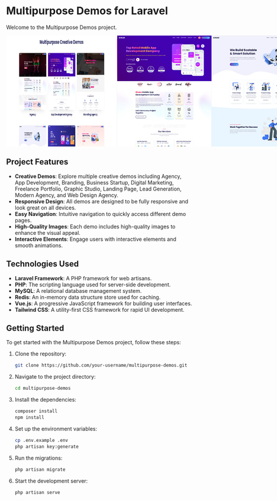 # Multipurpose Demos for Laravel

Welcome to the Multipurpose Demos project.

<p style="display:flex;">
  <img width="300" height="300" src="./public/img/main.jpeg">
  <img width="300" height="300" src="./public/img/app-development.jpg">
  <img width="300" height="300" src="./public/img/business-and-startup.jpg">
  <img width="300" height="300" src="./public/img/modern-agency.jpg">
</p>

## Project Features

-   **Creative Demos**: Explore multiple creative demos including Agency, App Development, Branding, Business Startup, Digital Marketing, Freelance Portfolio, Graphic Studio, Landing Page, Lead Generation, Modern Agency, and Web Design Agency.
-   **Responsive Design**: All demos are designed to be fully responsive and look great on all devices.
-   **Easy Navigation**: Intuitive navigation to quickly access different demo pages.
-   **High-Quality Images**: Each demo includes high-quality images to enhance the visual appeal.
-   **Interactive Elements**: Engage users with interactive elements and smooth animations.

## Technologies Used

-   **Laravel Framework**: A PHP framework for web artisans.
-   **PHP**: The scripting language used for server-side development.
-   **MySQL**: A relational database management system.
-   **Redis**: An in-memory data structure store used for caching.
-   **Vue.js**: A progressive JavaScript framework for building user interfaces.
-   **Tailwind CSS**: A utility-first CSS framework for rapid UI development.

## Getting Started

To get started with the Multipurpose Demos project, follow these steps:

1. Clone the repository:

    ```sh
    git clone https://github.com/your-username/multipurpose-demos.git
    ```

2. Navigate to the project directory:

    ```sh
    cd multipurpose-demos
    ```

3. Install the dependencies:

    ```sh
    composer install
    npm install
    ```

4. Set up the environment variables:

    ```sh
    cp .env.example .env
    php artisan key:generate
    ```

5. Run the migrations:

    ```sh
    php artisan migrate
    ```

6. Start the development server:
    ```sh
    php artisan serve
    ```
